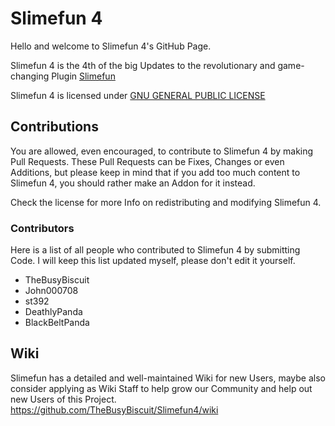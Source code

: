 # Slimefun 4

Hello and welcome to Slimefun 4's GitHub Page.

Slimefun 4 is the 4th of the big Updates to the revolutionary and game-changing Plugin [Slimefun](http://dev.bukkit.org/bukkit-plugins/slimefun/)

Slimefun 4 is licensed under 
[GNU GENERAL PUBLIC LICENSE](https://github.com/TheBusyBiscuit/Slimefun4/blob/master/LICENSE)

## Contributions

You are allowed, even encouraged, to contribute to Slimefun 4 by making Pull Requests.
These Pull Requests can be Fixes, Changes or even Additions, but please keep in mind that
if you add too much content to Slimefun 4, you should rather make an Addon for it instead.

Check the license for more Info on redistributing and modifying Slimefun 4.

### Contributors

Here is a list of all people who contributed to Slimefun 4 by submitting Code.
I will keep this list updated myself, please don't edit it yourself.

* TheBusyBiscuit
* John000708
* st392
* DeathlyPanda
* BlackBeltPanda

## Wiki

Slimefun has a detailed and well-maintained Wiki for new Users, maybe also consider
applying as Wiki Staff to help grow our Community and help out new Users of this Project.
https://github.com/TheBusyBiscuit/Slimefun4/wiki
